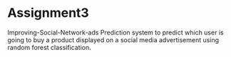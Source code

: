 # Assignment3
Improving-Social-Network-ads
Prediction system to predict which user is going to buy a product displayed on a social media advertisement using random forest classification.

